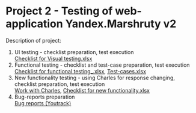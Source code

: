 # Project 2 - Testing of web-application Yandex.Marshruty v2

Description of project:  

1. UI testing -  checklist preparation, test execution  
[Checklist for Visual testing.xlsx](https://github.com/anastasiiaglebkina/Project-2-Yandex.Marshruty-v2/blob/c8fc9e81f924b712e9e4fd54eb93e6a60344038c/Checklist%20for%20Visual%20testing.xlsx)
2. Functional testing - checklist and test-case preparation, test execution  
[Checklist for functional testing_.xlsx](https://github.com/anastasiiaglebkina/Project-2-Yandex.Marshruty-v2/blob/c8fc9e81f924b712e9e4fd54eb93e6a60344038c/Checklist%20for%20functional%20testing_.xlsx), [Test-cases.xlsx](https://github.com/anastasiiaglebkina/Project-2-Yandex.Marshruty-v2/blob/c8fc9e81f924b712e9e4fd54eb93e6a60344038c/Test-cases.xlsx)
3. New functionality testing - using Charles for response changing, checklist preparation, test execution  
[Work with Charles](https://github.com/anastasiiaglebkina/Project-2-Charles), 
[Checklist for new functionality.xlsx](https://github.com/anastasiiaglebkina/Project-2-Yandex.Marshruty-v2/blob/c8fc9e81f924b712e9e4fd54eb93e6a60344038c/Checklist%20for%20new%20functionality.xlsx)
4. Bug-reports preparation  
[Bug reports (Youtrack)](https://anastasiia-gl.youtrack.cloud/issues/511E?q=тег:%20%7Bsprint%202%7D)
